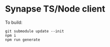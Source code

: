 # Synapse TS/Node client

To build:

    git submodule update --init
    npm i
    npm run generate
